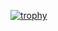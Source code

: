 [![trophy](https://github-profile-trophy.vercel.app/?username=cujanovic&theme=dracula)](https://twitter.com/cujanovic)



